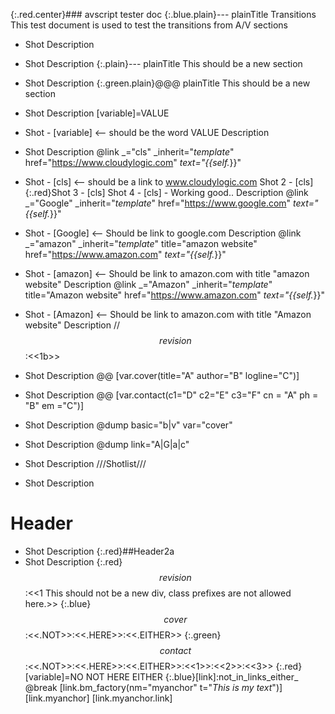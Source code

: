 {:.red.center}### avscript tester doc
{:.blue.plain}--- plainTitle Transitions
    This test document is used to test the transitions from A/V sections
- Shot
Description
- Shot
Description
{:.plain}--- plainTitle This should be a new section
- Shot
Description
{:.green.plain}@@@ plainTitle This should be a new section
- Shot
Description
[variable]=VALUE
- Shot - [variable] <-- should be the word VALUE
Description
- Shot
Description
@link _="cls" _inherit="_template_" href="https://www.cloudylogic.com" _text="{{self._}}"
- Shot - [cls] <-- should be a link to www.cloudylogic.com
    Shot 2 - [cls]
    {:.red}Shot 3 - [cls]
    Shot 4 - [cls] - Working good..
Description
@link _="Google" _inherit="_template_" href="https://www.google.com" _text="{{self._}}"
- Shot - [Google] <-- Should be link to google.com
Description
@link _="amazon" _inherit="_template_" title="amazon website" href="https://www.amazon.com" _text="{{self._}}"
- Shot - [amazon] <-- Should be link to amazon.com with title "amazon website"
Description
@link _="Amazon" _inherit="_template_" title="Amazon website" href="https://www.amazon.com" _text="{{self._}}"
- Shot - [Amazon] <-- Should be link to amazon.com with title "Amazon website"
Description
//$$revision$$:<<1b>>
- Shot
Description
@@ [var.cover(title="A" author="B" logline="C")]
- Shot
Description
@@ [var.contact(c1="D" c2="E"  c3="F"  cn = "A"  ph  =  "B"    em   ="C")]
- Shot
Description
@dump basic="b|v" var="cover"

- Shot
Description
@dump link="A|G|a|c"
- Shot
Description
///Shotlist///
- Shot
Description
# Header
- Shot
Description
{:.red}##Header2a
- Shot
Description
{:.red}$$revision$$:<<1 This should not be a new div, class prefixes are not allowed here.>>
{:.blue}$$cover$$:<<.NOT>>:<<.HERE>>:<<.EITHER>>
{:.green}$$contact$$:<<.NOT>>:<<.HERE>>:<<.EITHER>>:<<1>>:<<2>>:<<3>>
{:.red}[variable]=NO NOT HERE EITHER
{:.blue}[link]:not_in_links_either_
@break
[link.bm_factory(nm="myanchor" t="*This is my text*")]
[link.myanchor]
[link.myanchor.link]

